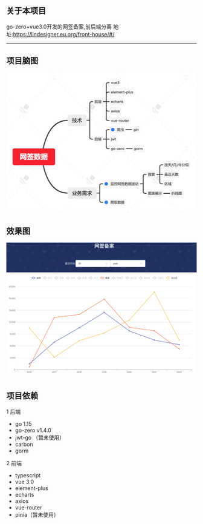 ## 关于本项目

go-zero+vue3.0开发的网签备案,前后端分离
地址:https://lindesigner.eu.org/front-house/#/
****
## 项目脑图

![项目脑图](images/2.png)

## 效果图

![效果图](images/1.png)

## 项目依赖

1 后端
- go 1.15
- go-zero v1.4.0
- jwt-go （暂未使用）
- carbon
- gorm
<!-- - gin (抓数据，暂未开放源码) -->

2 前端
- typescript
- vue 3.0
- element-plus
- echarts
- axios
- vue-router
- pinia（暂未使用）